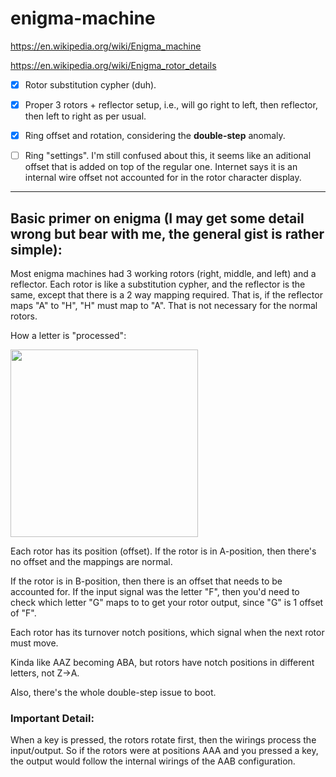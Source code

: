 # enigma-machine

https://en.wikipedia.org/wiki/Enigma_machine


https://en.wikipedia.org/wiki/Enigma_rotor_details

- [X] Rotor substitution cypher (duh).
- [X] Proper 3 rotors + reflector setup, i.e., will go right to left, then reflector, then left to right as per usual.
- [X] Ring offset and rotation, considering the **double-step** anomaly.
- [ ] Ring "settings". 
I'm still confused about this, it seems like an aditional offset that is added on top of the regular one.
Internet says it is an internal wire offset not accounted for in the rotor character display.


---

## Basic primer on enigma (I may get some detail wrong but bear with me, the general gist is rather simple):

Most enigma machines had 3 working rotors (right, middle, and left) and a reflector.
Each rotor is like a substitution cypher, and the reflector is the same, except that there is a 2 way mapping required.
That is, if the reflector maps "A" to "H", "H" must map to "A". That is not necessary for the normal rotors.

How a letter is "processed":


<image src="https://github.com/BruE0/enigma-machine/blob/media/enigma_rotors.png" width="300">

Each rotor has its position (offset). 
If the rotor is in A-position, then there's no offset and the mappings are normal.

If the rotor is in B-position, then there is an offset that needs to be accounted for. 
If the input signal was the letter "F", then you'd need to check
which letter "G" maps to to get your rotor output, since "G" is 1 offset of "F".


Each rotor has its turnover notch positions, which signal when the next rotor must move.

Kinda like AAZ becoming ABA, but rotors have notch positions in different letters, not Z->A. 

Also, there's the whole double-step issue to boot.


### Important Detail:

When a key is pressed, the rotors rotate first, then the wirings process the input/output. So if the rotors were at positions
AAA and you pressed a key, the output would follow the internal wirings of the AAB configuration.

